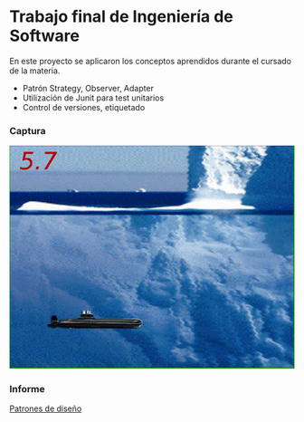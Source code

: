 # Trabajo final de Ingeniería de Software

En este proyecto se aplicaron los conceptos aprendidos durante el cursado de la materia. 

* Patrón Strategy, Observer, Adapter
* Utilización de Junit para test unitarios
* Control de versiones, etiquetado

### Captura

![](Capturas/1.png)

### Informe

[Patrones de diseño](https://github.com/MiguelazoDS/pattern-design/blob/master/Informe/TPF_informe.pdf)
